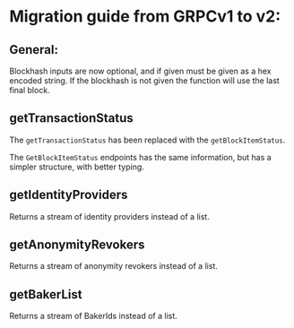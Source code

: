 # Migration guide from GRPCv1 to v2:

## General:
Blockhash inputs are now optional, and if given must be given as a hex encoded string. If the blockhash is not given the function will use the last final block.

## getTransactionStatus

The `getTransactionStatus` has been replaced with the `getBlockItemStatus`.

The `GetBlockItemStatus` endpoints has the same information, but has a simpler structure, with better typing.

## getIdentityProviders

Returns a stream of identity providers instead of a list.

## getAnonymityRevokers

Returns a stream of anonymity revokers instead of a list.

## getBakerList

Returns a stream of BakerIds instead of a list.